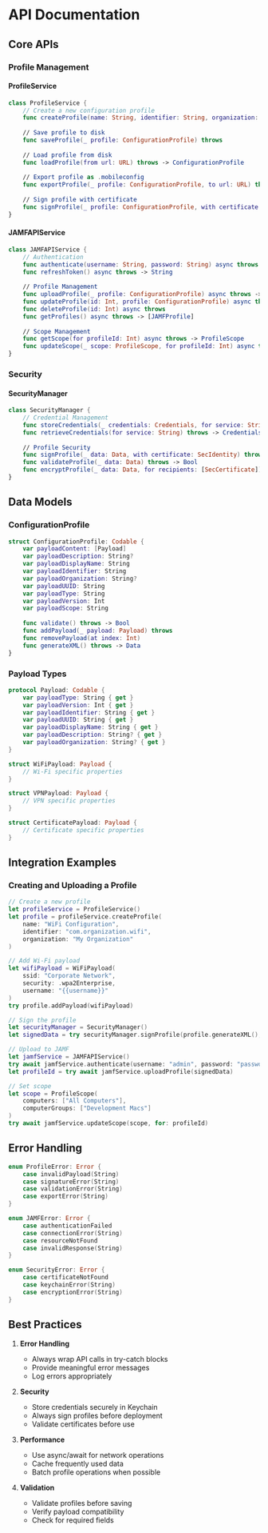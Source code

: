 # API Documentation

## Core APIs

### Profile Management

#### ProfileService

```swift
class ProfileService {
    // Create a new configuration profile
    func createProfile(name: String, identifier: String, organization: String) -> ConfigurationProfile
    
    // Save profile to disk
    func saveProfile(_ profile: ConfigurationProfile) throws
    
    // Load profile from disk
    func loadProfile(from url: URL) throws -> ConfigurationProfile
    
    // Export profile as .mobileconfig
    func exportProfile(_ profile: ConfigurationProfile, to url: URL) throws
    
    // Sign profile with certificate
    func signProfile(_ profile: ConfigurationProfile, with certificate: SecIdentity) throws -> Data
}
```

#### JAMFAPIService

```swift
class JAMFAPIService {
    // Authentication
    func authenticate(username: String, password: String) async throws -> String
    func refreshToken() async throws -> String
    
    // Profile Management
    func uploadProfile(_ profile: ConfigurationProfile) async throws -> Int
    func updateProfile(id: Int, profile: ConfigurationProfile) async throws
    func deleteProfile(id: Int) async throws
    func getProfiles() async throws -> [JAMFProfile]
    
    // Scope Management
    func getScope(for profileId: Int) async throws -> ProfileScope
    func updateScope(_ scope: ProfileScope, for profileId: Int) async throws
}
```

### Security

#### SecurityManager

```swift
class SecurityManager {
    // Credential Management
    func storeCredentials(_ credentials: Credentials, for service: String) throws
    func retrieveCredentials(for service: String) throws -> Credentials?
    
    // Profile Security
    func signProfile(_ data: Data, with certificate: SecIdentity) throws -> Data
    func validateProfile(_ data: Data) throws -> Bool
    func encryptProfile(_ data: Data, for recipients: [SecCertificate]) throws -> Data
}
```

## Data Models

### ConfigurationProfile

```swift
struct ConfigurationProfile: Codable {
    var payloadContent: [Payload]
    var payloadDescription: String?
    var payloadDisplayName: String
    var payloadIdentifier: String
    var payloadOrganization: String?
    var payloadUUID: String
    var payloadType: String
    var payloadVersion: Int
    var payloadScope: String
    
    func validate() throws -> Bool
    func addPayload(_ payload: Payload) throws
    func removePayload(at index: Int)
    func generateXML() throws -> Data
}
```

### Payload Types

```swift
protocol Payload: Codable {
    var payloadType: String { get }
    var payloadVersion: Int { get }
    var payloadIdentifier: String { get }
    var payloadUUID: String { get }
    var payloadDisplayName: String { get }
    var payloadDescription: String? { get }
    var payloadOrganization: String? { get }
}

struct WiFiPayload: Payload {
    // Wi-Fi specific properties
}

struct VPNPayload: Payload {
    // VPN specific properties
}

struct CertificatePayload: Payload {
    // Certificate specific properties
}
```

## Integration Examples

### Creating and Uploading a Profile

```swift
// Create a new profile
let profileService = ProfileService()
let profile = profileService.createProfile(
    name: "WiFi Configuration",
    identifier: "com.organization.wifi",
    organization: "My Organization"
)

// Add Wi-Fi payload
let wifiPayload = WiFiPayload(
    ssid: "Corporate Network",
    security: .wpa2Enterprise,
    username: "{{username}}"
)
try profile.addPayload(wifiPayload)

// Sign the profile
let securityManager = SecurityManager()
let signedData = try securityManager.signProfile(profile.generateXML(), with: certificate)

// Upload to JAMF
let jamfService = JAMFAPIService()
try await jamfService.authenticate(username: "admin", password: "password")
let profileId = try await jamfService.uploadProfile(signedData)

// Set scope
let scope = ProfileScope(
    computers: ["All Computers"],
    computerGroups: ["Development Macs"]
)
try await jamfService.updateScope(scope, for: profileId)
```

## Error Handling

```swift
enum ProfileError: Error {
    case invalidPayload(String)
    case signatureError(String)
    case validationError(String)
    case exportError(String)
}

enum JAMFError: Error {
    case authenticationFailed
    case connectionError(String)
    case resourceNotFound
    case invalidResponse(String)
}

enum SecurityError: Error {
    case certificateNotFound
    case keychainError(String)
    case encryptionError(String)
}
```

## Best Practices

1. **Error Handling**
   - Always wrap API calls in try-catch blocks
   - Provide meaningful error messages
   - Log errors appropriately

2. **Security**
   - Store credentials securely in Keychain
   - Always sign profiles before deployment
   - Validate certificates before use

3. **Performance**
   - Use async/await for network operations
   - Cache frequently used data
   - Batch profile operations when possible

4. **Validation**
   - Validate profiles before saving
   - Verify payload compatibility
   - Check for required fields
